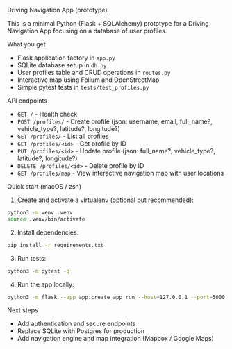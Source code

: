 Driving Navigation App (prototype)

This is a minimal Python (Flask + SQLAlchemy) prototype for a Driving Navigation App focusing on a database of user profiles.

What you get
- Flask application factory in `app.py`
- SQLite database setup in `db.py`
- User profiles table and CRUD operations in `routes.py`
- Interactive map using Folium and OpenStreetMap
- Simple pytest tests in `tests/test_profiles.py`

API endpoints
- `GET /` - Health check
- `POST /profiles/` - Create profile (json: username, email, full_name?, vehicle_type?, latitude?, longitude?)
- `GET /profiles/` - List all profiles
- `GET /profiles/<id>` - Get profile by ID
- `PUT /profiles/<id>` - Update profile (json: full_name?, vehicle_type?, latitude?, longitude?)
- `DELETE /profiles/<id>` - Delete profile by ID
- `GET /profiles/map` - View interactive navigation map with user locations

Quick start (macOS / zsh)

1) Create and activate a virtualenv (optional but recommended):

```bash
python3 -m venv .venv
source .venv/bin/activate
```

2) Install dependencies:

```bash
pip install -r requirements.txt
```

3) Run tests:

```bash
python3 -m pytest -q
```

4) Run the app locally:

```bash
python3 -m flask --app app:create_app run --host=127.0.0.1 --port=5000
```

Next steps
- Add authentication and secure endpoints
- Replace SQLite with Postgres for production
- Add navigation engine and map integration (Mapbox / Google Maps)
